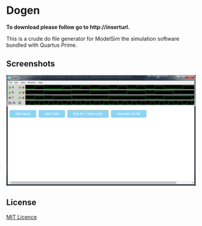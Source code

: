 # Dogen

**To download please follow go to http://inserturl.**

This is a crude do file generator for ModelSim the simulation software bundled with
Quartus Prime.

## Screenshots
![screenshot](https://raw.githubusercontent.com/BrainCoder/Dogen/master/demo.png)

## License

[MIT Licence](LICENSE.md)
